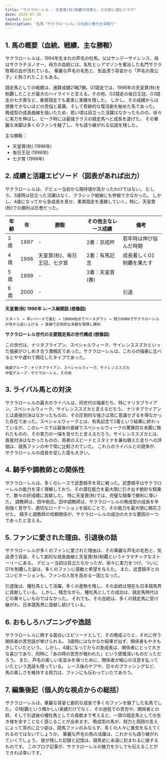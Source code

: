 ```yaml
---
title: "サクラローレル - 天皇賞(秋)制覇の快挙と、その影に潜むドラマ"
date: 2025-07-20
layout: post
description: "名馬『サクラローレル』の伝説と魅力を深堀り"
---
```


## 1. 馬の概要（血統、戦績、主な勝鞍）

サクラローレルは、1994年生まれの芦毛の牡馬。父はサンデーサイレンス、母はサクラチヨノオー。母方の血統には、名牝ヒシアマゾンを輩出した名門サクラ牧場の血が流れている。  華麗な芦毛の毛色と、気品漂う容姿から「芦毛の貴公子」と称されたこともある。

競走馬としての戦績は、通算成績21戦7勝。G1競走では、1996年の天皇賞(秋)を制覇したことが最大のハイライトと言える。その他、G2競走の毎日王冠、G3競走の七夕賞など、重賞競走でも着実に実績を残した。  しかし、その成績からは想像できないほどの苦悩と葛藤、そして奇跡的な復活劇を秘めた馬であった。  晩成型の成長曲線を描いたため、若い頃は目立った活躍はなかったものの、徐々に実力を伸ばし、ピーク時には最強クラスの競走馬へと成長を遂げた。  その華麗な末脚は多くのファンを魅了し、今も語り継がれる伝説を残した。

主な勝鞍：

* 天皇賞(秋) (1996年)
* 毎日王冠 (1996年)
* 七夕賞 (1996年)


## 2. 成績と活躍エピソード（図表があれば出力）

サクラローレルは、デビュー当初から期待値が高かったわけではない。  むしろ、3歳時は目立った活躍はなく、クラシック戦線にも参戦できなかった。 しかし、4歳になってから急成長を見せ、重賞競走を連勝していく。特に、天皇賞(秋)での勝利は圧巻だった。

| 年齢 | 年 | 勝鞍 | その他主なレース成績 | 備考 |
|---|---|---|---|---|
| 3歳 | 1997 |  - | 2着：京成杯 | 若年時は伸び悩んだ時期 |
| 4歳 | 1998 | 天皇賞(秋)、毎日王冠、七夕賞 | 2着：有馬記念 | 成長著しくG1制覇を果たす |
| 5歳 | 1999 | - | 3着：天皇賞(春) |  |
| 6歳 | 2000 | - |  |  引退 |


**天皇賞(秋) 1996年 レース展開図 (想像図)**

```
スタート → 早いペースで進む → 1000m地点でペースダウン → 残り600mでサクラローレルが外から追い上げる → 直線で圧倒的な末脚を発揮し勝利
```

**サクラローレル世代の主要競走馬の世代構成 (想像図)**

この世代は、ナリタブライアン、スペシャルウィーク、サイレンススズカといった強豪がひしめき合う激戦区であった。サクラローレルは、これらの強豪に比べるとやや遅れて開花したタイプであった。

```
強豪グループ：ナリタブライアン、スペシャルウィーク、サイレンススズカ
中堅グループ：サクラローレル、その他
```


## 3. ライバル馬との対決

サクラローレルの最大のライバルは、同世代の強豪たち、特にナリタブライアン、スペシャルウィーク、サイレンススズカと言えるだろう。  ナリタブライアンとは直接対決はなかったものの、その圧倒的な強さは常に意識せざるを得なかった存在であった。スペシャルウィークとは、有馬記念で2着という結果に終わっているが、このレースでは最後の直線でスペシャルウィークの驚異的な末脚に敗れたものの、その実力の一端を見せたと言えるだろう。サイレンススズカとは、直接対決はなかったものの、両者のスピードとスタミナを兼ね備えた走りへの評価は、競馬ファンの中で常に比較されていた。  これらのライバルとの競争が、サクラローレルの成長を促した面も大きい。


## 4. 騎手や調教師との関係性

サクラローレルは、多くのレースで武豊騎手を背に戦った。武豊騎手はサクラローレルの能力を深く理解しており、その潜在能力を最大限に引き出す絶妙な騎乗で、数々の好成績に貢献した。  特に天皇賞(秋)では、完璧な騎乗で勝利に導いた。  調教師は、田中剛氏。田中調教師は、サクラローレルの晩成型の成長を辛抱強く見守り、適切なローテーションを組むことで、その能力を最大限に開花させた。  騎手と調教師の信頼関係が、サクラローレルの成功の大きな要因の一つであったと言える。


## 5. ファンに愛された理由、引退後の話

サクラローレルが多くのファンに愛された理由は、その華麗な芦毛の毛色と、気品漂う容姿、そして劇的な成長曲線と天皇賞(秋)制覇というドラマチックなストーリーにある。  デビュー当初は目立たなかったが、徐々に実力をつけ、ついにG1を制覇した姿は、多くのファンに感動と希望を与えた。  また、武豊騎手とのコンビネーションも、ファンの人気を高める一因となった。

引退後は、種牡馬として活躍。多くの産駒を残し、その血統は現在も日本競馬界に貢献している。  しかし、残念ながら、種牡馬としての成功は、競走馬時代ほどの華々しいものではなかった。  それでも、その血統は、多くの競走馬に受け継がれ、日本競馬界に貢献し続けている。


## 6. おもしろハプニングや逸話

サクラローレルに関する面白いエピソードとして、その晩成ぶりと、それに伴う関係者の苦労話が挙げられる。  3歳時にはなかなか結果が出ず、関係者もやきもきしていたという。  しかし、4歳になってからの急成長は、関係者にとって大きな喜びであり、同時に「あの時の苦労が報われた」という感慨深いものだっただろう。  また、芦毛の美しい毛並みを保つために、関係者が細心の注意を払っていたという逸話も残っている。  レース後のケアや、日々のブラッシングなど、馬の美しさを維持する努力は、ファンにも伝わっていたであろう。


## 7. 編集後記（個人的な視点からの総括）

サクラローレルは、華麗な容姿と劇的な成長で多くのファンを魅了した名馬でした。  G1制覇という輝かしい実績だけでなく、その過程での苦労や、関係者との絆、そして引退後の種牡馬としての貢献まで考えると、一頭の競走馬としての生き様を余すことなく感じることが出来ます。  晩成型の馬が、努力と周囲の支えによって頂点に立つ姿は、競馬ファンのみならず、多くの人々に勇気を与えてくれるのではないでしょうか。  華麗な芦毛の馬の活躍は、これからも語り継がれていくでしょう。  彼が残した記録と記憶は、競馬史に永遠に刻まれるに値するものです。  このブログ記事が、サクラローレルの魅力を少しでも伝えることができれば幸いです。
